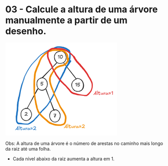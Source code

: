 # 03 - Calcule a altura de uma árvore manualmente a partir de um desenho.

<img src="img/questao03.png" alt="Árvore Binária - caso não carregue, veja abaixo" width="350"/>

Obs: A altura de uma árvore é o número de arestas no caminho mais longo da raiz até uma folha. 
- Cada nível abaixo da raiz aumenta a altura em 1.





